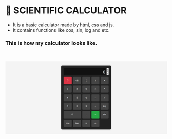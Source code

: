 # 🧮 SCIENTIFIC CALCULATOR
- It is a basic calculator made by html, css and js.
- It contains functions like cos, sin, log and etc.

### This is how my calculator looks like.
</br>

![Chatbot Screenshot](ScreenshotCalculator.jpeg)
